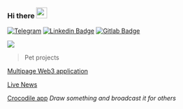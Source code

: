 ### Hi there <img src="https://media.giphy.com/media/hvRJCLFzcasrR4ia7z/giphy.gif" width="25px">


[![Telegram](https://img.shields.io/badge/-Telegram-2CA5E0?style=flat-square&logo=telegram&logoColor=white)](https://t.me/Funny_teenager)
[![Linkedin Badge](https://img.shields.io/badge/-LinkedIn-blue?style=flat-square&logo=Linkedin&logoColor=white&link=https://www.linkedin.com/in/yako-ism/)](https://www.linkedin.com/in/ravshanbek-khalimov-42327b195)
[![Gitlab Badge](https://img.shields.io/badge/Gitlab-Profile-informational?style=flat&logo=gitlab&logoColor=white&color=0D76A8)](https://gitlab.com/aximas)


<img src="https://github-readme-stats.vercel.app/api?username=aximas&show_icons=true&count_private=true"/>

> Pet projects

[Multipage Web3 application](http://multipage-web3-app.vercel.app "Campaigns web3 app") 

[Live News](http://poop-news.vercel.app/ "Only fresh poop news") 

[Crocodile app](http://crocodile-client.vercel.app/ "Gess picture first") *Draw something and broadcast it for others*
